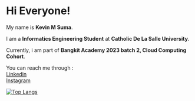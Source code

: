 # Hi Everyone!

My name is **Kevin M Suma**.

I am a **Informatics Engineering Student** at **Catholic De La Salle University**.

Currently, i am part of **Bangkit Academy 2023 batch 2, Cloud Computing Cohort**.

You can reach me through :\
[Linkedin](https://www.linkedin.com/in/kevin-suma/)\
[Instagram](https://www.instagram.com/kvsums/)

[![Top Langs](https://github-readme-stats.vercel.app/api/top-langs/?kvmatthews=your-github-kvmatthews&layout=compact&theme=vision-friendly-dark)](https://github.com/anuraghazra/github-readme-stats)


<!--
**1400w4/1400w4** is a ✨ _special_ ✨ repository because its `README.md` (this file) appears on your GitHub profile.

Here are some ideas to get you started:

- 🔭 I’m currently working on ...
- 🌱 I’m currently learning ...
- 👯 I’m looking to collaborate on ...
- 🤔 I’m looking for help with ...
- 💬 Ask me about ...
- 📫 How to reach me: ...
- 😄 Pronouns: ...
- ⚡ Fun fact: ...
-->
